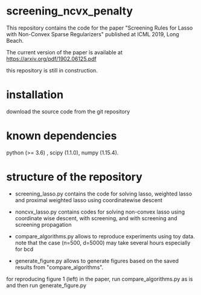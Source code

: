 # screening_ncvx_penalty

This repository contains the code for the paper "Screening Rules for Lasso with Non-Convex Sparse Regularizers" published at ICML 2019, Long Beach.

The current version of the paper is available at https://arxiv.org/pdf/1902.06125.pdf

this repository is still in construction.

# installation

download the source code from the git repository

# known dependencies

python (>= 3.6) , scipy (1.1.0), numpy (1.15.4). 

# structure of the repository


- screening_lasso.py contains the code for solving lasso, weighted lasso and proximal weighted lasso using coordinatewise descent

- noncvx_lasso.py contains codes for solving non-convex lasso using coordinate wise descent, with screening, and with screening and screening propagation

- compare_algorithms.py allows to reproduce experiments using toy data. note that the case (n=500, d=5000) may take several hours especially for bcd

- generate_figure.py allows to generate figures based on the saved results from "compare_algorithms". 


for reproducing figure 1 (left) in the paper, run compare_algorithms.py as is and then run generate_figure.py




